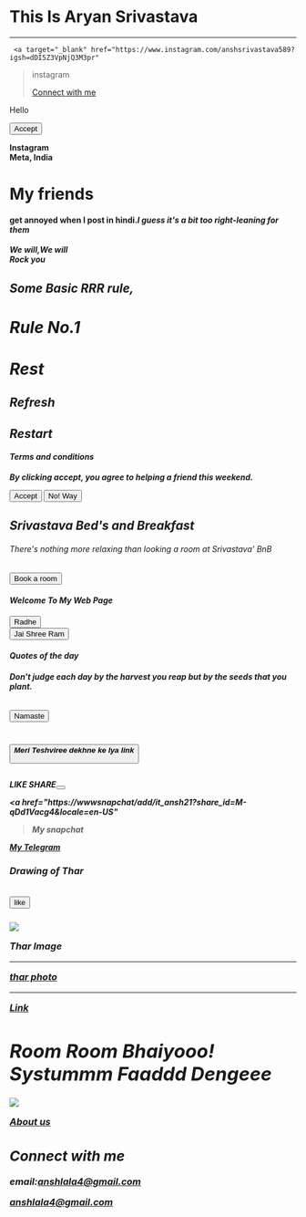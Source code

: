 <h1> This Is Aryan Srivastava</h1>
<hr>


     <a target="_blank" href="https://www.instagram.com/anshsrivastava589?igsh=dDI5Z3VpNjQ3M3pr"
>instagram</a>
 <a href="#contact"><p>Connect with me</p></a>  

<p>Hello</p>
<p><button>Accept</button></p>
<p><b> Instagram <br>Meta, India</b></p>

<p> <b><h1>My friends</h1> <h4>get annoyed when I 
post in hindi.<em>I guess it's a 
bit too right-leaning for them</h4><b><em></p>

<p>We will,We will<br><strong>
Rock you</strong>



<h2><strong>Some Basic RRR rule, </strong></h2>

<h1><strong>Rule No.1</strong></h1>
<h1><em><b>Rest</b></em></h1>
<h2><em><b>Refresh</b></em></h2>
<h2><em><b>Restart</b></em></h2>


<h4>Terms and conditions</h4>
<p>By clicking accept, you agree to helping a friend this weekend. </p>
<button>Accept</button>
<button>No! Way </button>

<h2>Srivastava Bed's and Breakfast</h2>
<p><h6>There's nothing more relaxing 
than looking a room at Srivastava' BnB</h6></p>
<button>Book a room </button>

<h4>Welcome To My Web Page</h4>
<button>Radhe</button>
<br>
<button>Jai Shree Ram</button>

<h4>Quotes of the day<h4>
<p>Don't judge each day by the harvest
                   you reap but by the seeds 
                                          that you plant.<h6></h6></p>
<button>Namaste</button>
<h1><p><button><em><b>Meri Teshviree dekhne ke lya link</b></em></p></button></h1>
<p>LIKE SHARE<button> </html></button></p>

<a href="https://wwwsnapchat/add/it_ansh21?share_id=M-qDd1Vacg4&locale=en-US"
>My snapchat</a>
</body>
<P></html></P>


<a href =t.me/Aryan_srivastava21>My Telegram</a>
</body>
<p></html></p>
 
<p><h3>Drawing of <em>Thar</em</h3></p>


<h2><p><button>like</button></p></h2>
<img src ="https://images.app.goo.gl/tbMSjhnhoa7aTkBF8">
<p>Thar Image<img/> </p>
</body>
<p> </html></p>
<hr>
</body>
<p></html></p>
<a href ="https://images.app.goo.gl/tbMSjhnhoa7aTkBF8">thar photo</a><hr> 
<a href=https://www.google.com><p>Link</p></a>


<h1><em><b>Room Room Bhaiyooo! Systummm Faaddd Dengeee</b></em></h1>


<a href="https://www.instagram.com/anshsrivastava589?igsh=dDI5Z3VpNjQ3M3pr">

<img src="https://encrypted-tbn0.gstatic.com/images?q=tbn:ANd9GcRYl4G6VUEE6uXUBIRnZxvtdeYUMF-dnv691w&s"></a>



<a href="chapter1.html"><p>About us</p></a>

<h2 id="contact">Connect with me</h2>

<p> email:<a href="mailto:anshlala4@gmail.com">anshlala4@gmail.com </a></p>
<p><a href="mailto:anshlala4@gmail.com"> anshlala4@gmail.com</a></p>


